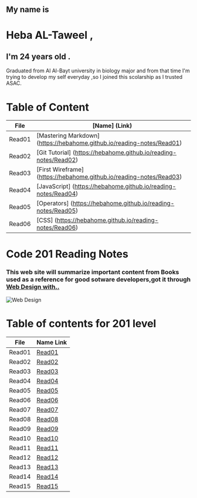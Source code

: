  ## My name is  
# Heba  AL-Taweel , 
## I'm 24 years old . 
Graduated from Al Al-Bayt university in biology major and from that time I'm trying to develop my self everyday ,so I joined this scolarship as I trusted ASAC. 

# Table of Content

File | [Name] (Link)
------------ | -------------
Read01 | [Mastering Markdown] (https://hebahome.github.io/reading-notes/Read01)
Read02 |[Git Tutorial] (https://hebahome.github.io/reading-notes/Read02)
Read03 |[First Wireframe] (https://hebahome.github.io/reading-notes/Read03)
Read04 | [JavaScript] (https://hebahome.github.io/reading-notes/Read04)
Read05 | [Operators] (https://hebahome.github.io/reading-notes/Read05)
Read06 | [CSS] (https://hebahome.github.io/reading-notes/Read06)





















# Code 201 Reading Notes

### This web site will summarize important content from Books used as a reference for good sotware developers,got it through [Web Design with..](https://www.amazon.com/Web-Design-HTML-JavaScript-jQuery/dp/1119038634/ref=mt_hardcover?_encoding=UTF8&me=)








![Web Design ](https://images-na.ssl-images-amazon.com/images/I/41X2i47NXUL._SX258_BO1,204,203,200_.jpg)





 # Table of contents for 201 level
 
File | Name Link
------------ | -------------
Read01 |  [Read01]()
Read02 |  [Read02]()
Read03 |  [Read03]()
Read04 |  [Read04]()
Read05 |  [Read05]()
Read06 |  [Read06]()
Read07 |  [Read07]()
Read08 |  [Read08]()
Read09 |  [Read09]()
Read10 |  [Read10]()
Read11 |  [Read11]()
Read12 |  [Read12]()
Read13 |  [Read13]()
Read14 |  [Read14]()
Read15 |  [Read15]()









